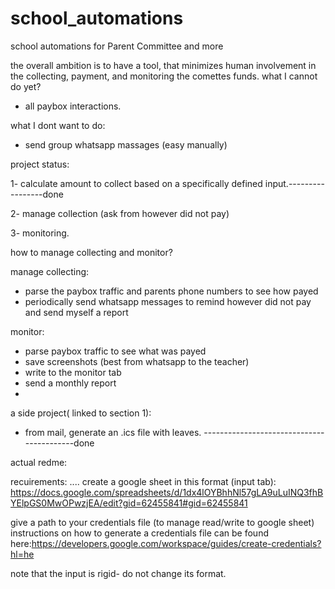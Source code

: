 # school_automations
school automations for Parent Committee and more

the overall ambition is to have a tool, that minimizes human involvement in the collecting, payment, and monitoring the comettes funds.
what I cannot do yet?
- all paybox interactions.

what I dont want to do:
- send group whatsapp massages (easy manually)

project status:

1- calculate amount to collect based on a specifically defined input.-----------------done

2- manage collection (ask from however did not pay)

3- monitoring.

how to manage collecting and monitor?

manage collecting:
- parse the paybox traffic and parents phone numbers to see how payed
- periodically send whatsapp messages to remind however did not pay and send myself a report

monitor:
- parse paybox traffic to see what was payed
- save screenshots (best from whatsapp to the teacher)
- write to the monitor tab
- send a monthly report
- 





a side project( linked to section 1):
- from mail, generate an .ics file with leaves. ------------------------------------------done 



actual redme:

recuirements: ....
create a google sheet in this format (input tab): https://docs.google.com/spreadsheets/d/1dx4lOYBhhNl57gLA9uLuINQ3fhBYElpGS0MwOPwzjEA/edit?gid=62455841#gid=62455841

give a path to your credentials file (to manage read/write to  google sheet)
instructions on how to generate a credentials file can be found here:https://developers.google.com/workspace/guides/create-credentials?hl=he

note that the input is rigid- do not change its format.